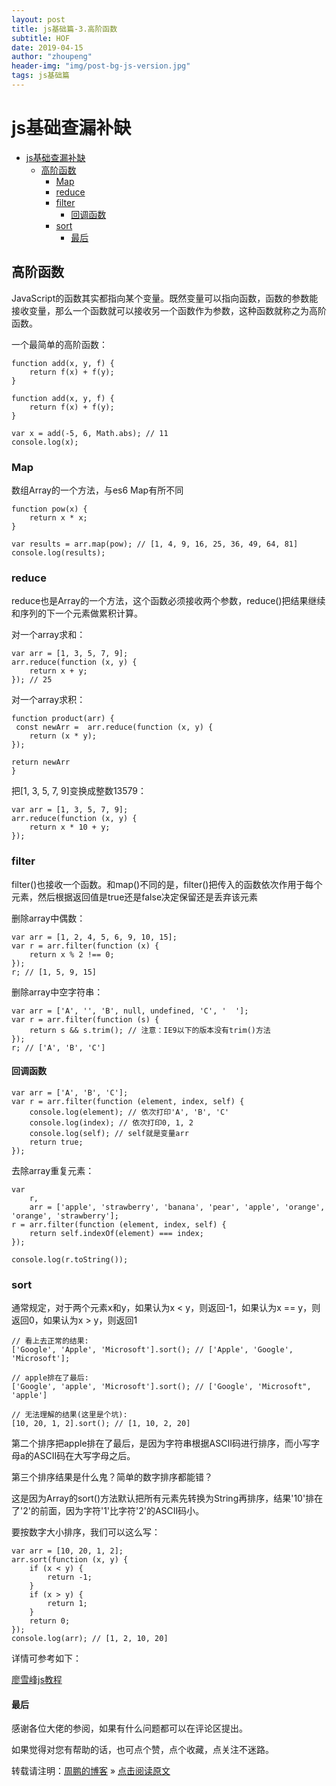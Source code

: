 ```yaml
---
layout: post
title: js基础篇-3.高阶函数
subtitle: HOF
date: 2019-04-15
author: "zhoupeng"
header-img: "img/post-bg-js-version.jpg"
tags: js基础篇
---
```


# js基础查漏补缺

<!-- TOC -->

- [js基础查漏补缺](#js%E5%9F%BA%E7%A1%80%E6%9F%A5%E6%BC%8F%E8%A1%A5%E7%BC%BA)
  - [高阶函数](#%E9%AB%98%E9%98%B6%E5%87%BD%E6%95%B0)
    - [Map](#map)
    - [reduce](#reduce)
    - [filter](#filter)
      - [回调函数](#%E5%9B%9E%E8%B0%83%E5%87%BD%E6%95%B0)
    - [sort](#sort)
      - [最后](#%E6%9C%80%E5%90%8E)

<!-- /TOC -->

## 高阶函数

JavaScript的函数其实都指向某个变量。既然变量可以指向函数，函数的参数能接收变量，那么一个函数就可以接收另一个函数作为参数，这种函数就称之为高阶函数。

一个最简单的高阶函数： 

```
function add(x, y, f) {
    return f(x) + f(y);
}
```

```
function add(x, y, f) {
    return f(x) + f(y);
}

var x = add(-5, 6, Math.abs); // 11
console.log(x);

```

### Map

数组Array的一个方法，与es6 Map有所不同

```
function pow(x) {
    return x * x;
}

var results = arr.map(pow); // [1, 4, 9, 16, 25, 36, 49, 64, 81]
console.log(results);
```

### reduce

reduce也是Array的一个方法，这个函数必须接收两个参数，reduce()把结果继续和序列的下一个元素做累积计算。

对一个array求和：

```
var arr = [1, 3, 5, 7, 9];
arr.reduce(function (x, y) {
    return x + y;
}); // 25
```

对一个array求积：

```
function product(arr) {
 const newArr =  arr.reduce(function (x, y) {
    return (x * y);
});

return newArr
}
```

把[1, 3, 5, 7, 9]变换成整数13579：

```
var arr = [1, 3, 5, 7, 9];
arr.reduce(function (x, y) {
    return x * 10 + y;
}); 
```

### filter

filter()也接收一个函数。和map()不同的是，filter()把传入的函数依次作用于每个元素，然后根据返回值是true还是false决定保留还是丢弃该元素

删除array中偶数：

```
var arr = [1, 2, 4, 5, 6, 9, 10, 15];
var r = arr.filter(function (x) {
    return x % 2 !== 0;
});
r; // [1, 5, 9, 15]
```

删除array中空字符串：

```
var arr = ['A', '', 'B', null, undefined, 'C', '  '];
var r = arr.filter(function (s) {
    return s && s.trim(); // 注意：IE9以下的版本没有trim()方法
});
r; // ['A', 'B', 'C']
```

#### 回调函数

```
var arr = ['A', 'B', 'C'];
var r = arr.filter(function (element, index, self) {
    console.log(element); // 依次打印'A', 'B', 'C'
    console.log(index); // 依次打印0, 1, 2
    console.log(self); // self就是变量arr
    return true;
});
```

去除array重复元素：

```
var
    r,
    arr = ['apple', 'strawberry', 'banana', 'pear', 'apple', 'orange', 'orange', 'strawberry'];
r = arr.filter(function (element, index, self) {
    return self.indexOf(element) === index;
});

console.log(r.toString());
```

### sort 

通常规定，对于两个元素x和y，如果认为x < y，则返回-1，如果认为x == y，则返回0，如果认为x > y，则返回1

```
// 看上去正常的结果:
['Google', 'Apple', 'Microsoft'].sort(); // ['Apple', 'Google', 'Microsoft'];

// apple排在了最后:
['Google', 'apple', 'Microsoft'].sort(); // ['Google', 'Microsoft", 'apple']

// 无法理解的结果(这里是个坑):
[10, 20, 1, 2].sort(); // [1, 10, 2, 20]
```

第二个排序把apple排在了最后，是因为字符串根据ASCII码进行排序，而小写字母a的ASCII码在大写字母之后。

第三个排序结果是什么鬼？简单的数字排序都能错？

这是因为Array的sort()方法默认把所有元素先转换为String再排序，结果'10'排在了'2'的前面，因为字符'1'比字符'2'的ASCII码小。

要按数字大小排序，我们可以这么写：

```
var arr = [10, 20, 1, 2];
arr.sort(function (x, y) {
    if (x < y) {
        return -1;
    }
    if (x > y) {
        return 1;
    }
    return 0;
});
console.log(arr); // [1, 2, 10, 20]
```

详情可参考如下：

[廖雪峰js教程](https://www.liaoxuefeng.com/wiki/001434446689867b27157e896e74d51a89c25cc8b43bdb3000/001434499355829ead974e550644e2ebd9fd8bb1b0dd721000)

#### 最后

感谢各位大佬的参阅，如果有什么问题都可以在评论区提出。

如果觉得对您有帮助的话，也可点个赞，点个收藏，点关注不迷路。

转载请注明：[周鹏的博客](https://ttypzhoupeng.github.io/my-blog) » [点击阅读原文](https://ttypzhoupeng.github.io/my-blog/2019/04/15/higher_order_functions/)
